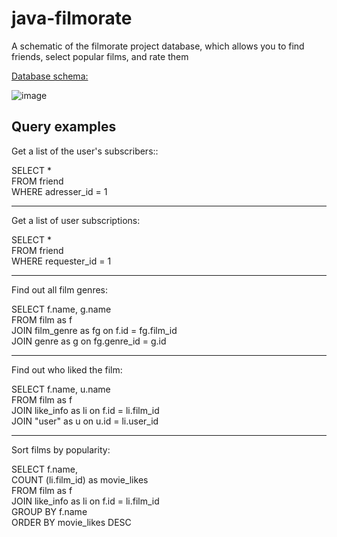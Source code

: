 # java-filmorate

A schematic of the filmorate project database, which allows you to find friends, select popular films, and rate them

[Database schema:](https://dbdiagram.io/d/643d219d6b31947051b777c2)

![image](https://user-images.githubusercontent.com/117895315/232494537-fa823ce6-4221-477d-a22c-b4114aeae17d.png)

## Query examples

Get a list of the user's subscribers::  
  
 SELECT *  
 FROM friend  
 WHERE adresser_id = 1  
***
Get a list of user subscriptions: 
  
 SELECT *  
 FROM friend  
 WHERE requester_id = 1  
***
Find out all film genres:
  
SELECT f.name, g.name  
FROM film as f  
JOIN film_genre as fg on f.id = fg.film_id  
JOIN genre as g on fg.genre_id = g.id  
 ***
 Find out who liked the film:  
 
SELECT f.name, u.name  
FROM film as f  
JOIN like_info as li on f.id = li.film_id  
JOIN "user" as u on u.id = li.user_id  
***
Sort films by popularity:  
  
SELECT f.name,  
COUNT (li.film_id) as movie_likes  
FROM film as f  
JOIN like_info as li on f.id = li.film_id  
GROUP BY f.name  
ORDER BY movie_likes DESC  
